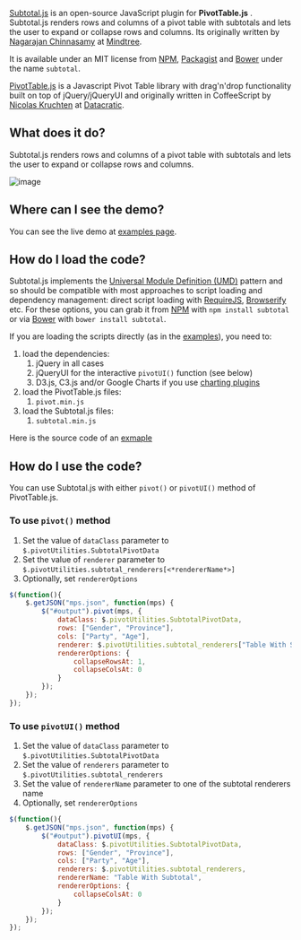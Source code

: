 [Subtotal.js](http://nagarajanchinnasamy.com/subtotal) is an open-source JavaScript plugin for **PivotTable.js** . Subtotal.js renders rows and columns of a pivot table with subtotals and lets the user to expand or collapse rows and columns. Its originally written by [Nagarajan Chinnasamy](https://github.com/nagarajanchinnasamy/) at [Mindtree](http://mindtree.com/).


It is available under an MIT license from [NPM](https://www.npmjs.com/package/subtotal), [Packagist](https://packagist.org/packages/nagarajanchinnasamy/subtotal) and [Bower](http://bower.io/) under the name `subtotal`.


[PivotTable.js](http://nicolas.kruchten.com/pivottable) is a Javascript Pivot Table library with drag'n'drop functionality built on top of jQuery/jQueryUI and originally written in CoffeeScript by [Nicolas Kruchten](http://nicolas.kruchten.com) at [Datacratic](http://datacratic.com). 


## What does it do?

Subtotal.js renders rows and columns of a pivot table with subtotals and lets the user to expand or collapse rows and columns.

![image](http://nagarajanchinnasamy.com/subtotal/images/subtotal-renderer-pivotui.png)

## Where can I see the demo?

You can see the live demo at [examples page](http://nagarajanchinnasamy.com/subtotal/examples/index.html).

## How do I load the code?

Subtotal.js implements the [Universal Module Definition (UMD)](https://github.com/umdjs/umd) pattern and so should be compatible with most approaches to script loading and dependency management: direct script loading with [RequireJS](http://requirejs.org/), [Browserify](http://browserify.org/) etc. For these options, you can grab it from [NPM](https://www.npmjs.com/package/subtotal) with `npm install subtotal` or via [Bower](http://bower.io/) with `bower install subtotal`. 

If you are loading the scripts directly (as in the [examples](http://nagarajanchinnasamy.com/subtotal)), you need to:

1. load the dependencies:
    1. jQuery in all cases
    2. jQueryUI for the interactive `pivotUI()` function (see below)
    3. D3.js, C3.js and/or Google Charts if you use [charting plugins](https://github.com/nicolaskruchten/pivottable/wiki/Optional-Extra-Renderers)
2. load the PivotTable.js files:
    1. `pivot.min.js`
3. load the Subtotal.js files:
    1. `subtotal.min.js`

Here is the source code of an [exmaple](https://github.com/nagarajanchinnasamy/pivottable-subtotal-renderer/blob/master/examples/105_default.html/) 

## How do I use the code?

You can use Subtotal.js with either `pivot()` or `pivotUI()` method of PivotTable.js.

### To use `pivot()` method

1. Set the value of `dataClass` parameter to `$.pivotUtilities.SubtotalPivotData` 
2. Set the value of `renderer` parameter to `$.pivotUtilities.subtotal_renderers[<*rendererName*>]`
3. Optionally, set `rendererOptions`

```javascript
$(function(){
    $.getJSON("mps.json", function(mps) {
        $("#output").pivot(mps, {
            dataClass: $.pivotUtilities.SubtotalPivotData,
            rows: ["Gender", "Province"],
            cols: ["Party", "Age"],
            renderer: $.pivotUtilities.subtotal_renderers["Table With Subtotal"],
            rendererOptions: {
                collapseRowsAt: 1,
                collapseColsAt: 0
            }
        });
    });
});
```

### To use `pivotUI()` method

1. Set the value of `dataClass` parameter to `$.pivotUtilities.SubtotalPivotData` 
2. Set the value of `renderers` parameter to `$.pivotUtilities.subtotal_renderers`
3. Set the value of `rendererName` parameter to one of the subtotal renderers name
4. Optionally, set `rendererOptions`

```javascript
$(function(){
    $.getJSON("mps.json", function(mps) {
        $("#output").pivotUI(mps, {
            dataClass: $.pivotUtilities.SubtotalPivotData,
            rows: ["Gender", "Province"],
            cols: ["Party", "Age"],
            renderers: $.pivotUtilities.subtotal_renderers,
            rendererName: "Table With Subtotal",
            rendererOptions: {
                collapseColsAt: 0
            }
        });
    });
});
```

